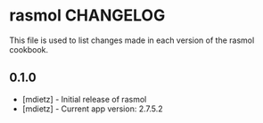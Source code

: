 rasmol CHANGELOG
==========================

This file is used to list changes made in each version of the rasmol cookbook.

0.1.0
-----
- [mdietz] - Initial release of rasmol
- [mdietz] - Current app version: 2.7.5.2